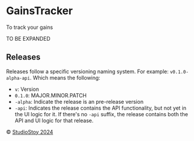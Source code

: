 # GainsTracker

To track your gains

TO BE EXPANDED

## Releases
Releases follow a specific versioning naming system. For example: `v0.1.0-alpha-api`. Which means the following:

- `v`: Version
- `0.1.0`: MAJOR.MINOR.PATCH
- `-alpha`: Indicate the release is an pre-release version
- `-api`: Indicates the release contains the API functionality, but not yet in the UI logic for it. If there's no `-api` suffix, the release contains both the API and UI logic for that release.

© [StudioStoy 2024](https://studiostoy.nl)
